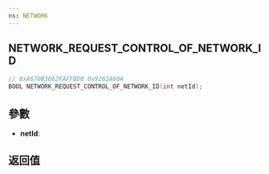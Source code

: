 ```yaml
---
ns: NETWORK
---
```

## NETWORK_REQUEST_CONTROL_OF_NETWORK_ID

```c
// 0xA670B3662FAFFBD0 0x9262A60A
BOOL NETWORK_REQUEST_CONTROL_OF_NETWORK_ID(int netId);
```


## 參數
* **netId**: 

## 返回值
